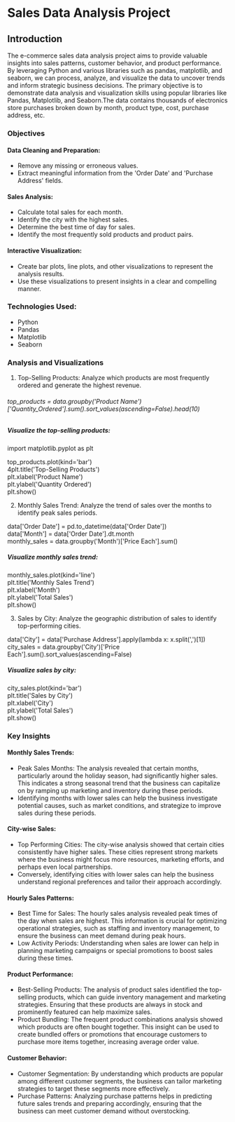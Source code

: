 # Sales Data Analysis Project

## Introduction

The e-commerce sales data analysis project aims to provide valuable insights into sales patterns, customer behavior, and product performance. By leveraging Python and various libraries such as pandas, matplotlib, and seaborn, we can process, analyze, and visualize the data to uncover trends and inform strategic business decisions. The primary objective is to demonstrate data analysis and visualization skills using popular libraries like Pandas, Matplotlib, and Seaborn.The data contains thousands of electronics store purchases broken down by month, product type, cost, purchase address, etc.

### Objectives
#### Data Cleaning and Preparation:
- Remove any missing or erroneous values.
- Extract meaningful information from the 'Order Date' and 'Purchase Address' fields.

#### Sales Analysis:
- Calculate total sales for each month.
- Identify the city with the highest sales.
- Determine the best time of day for sales.
- Identify the most frequently sold products and product pairs.

#### Interactive Visualization:
- Create bar plots, line plots, and other visualizations to represent the analysis results.
- Use these visualizations to present insights in a clear and compelling manner.

### Technologies Used: 
- Python 
- Pandas
- Matplotlib
- Seaborn

### Analysis and Visualizations
1. Top-Selling Products:
Analyze which products are most frequently ordered and generate the highest revenue.

###### top_products = data.groupby('Product Name')['Quantity_Ordered'].sum().sort_values(ascending=False).head(10)

##### Visualize the top-selling products:

import matplotlib.pyplot as plt <br>

top_products.plot(kind='bar') <br>
4plt.title('Top-Selling Products') <br>
plt.xlabel('Product Name') <br>
plt.ylabel('Quantity Ordered') <br>
plt.show()

2. Monthly Sales Trend:
Analyze the trend of sales over the months to identify peak sales periods.

data['Order Date'] = pd.to_datetime(data['Order Date']) <br>
data['Month'] = data['Order Date'].dt.month <br>
monthly_sales = data.groupby('Month')['Price Each'].sum() <br>

##### Visualize monthly sales trend:
monthly_sales.plot(kind='line') <br>
plt.title('Monthly Sales Trend') <br>
plt.xlabel('Month') <br>
plt.ylabel('Total Sales') <br>
plt.show()

3. Sales by City:
Analyze the geographic distribution of sales to identify top-performing cities.

data['City'] = data['Purchase Address'].apply(lambda x: x.split(',')[1]) <br>
city_sales = data.groupby('City')['Price Each'].sum().sort_values(ascending=False) 

##### Visualize sales by city:
city_sales.plot(kind='bar') <br>
plt.title('Sales by City') <br>
plt.xlabel('City') <br>
plt.ylabel('Total Sales') <br>
plt.show()


### Key Insights
#### Monthly Sales Trends:

- Peak Sales Months: The analysis revealed that certain months, particularly around the holiday season, had significantly higher sales. This indicates a strong seasonal trend that the business can capitalize on by ramping up marketing and inventory during these periods.
- Identifying months with lower sales can help the business investigate potential causes, such as market conditions, and strategize to improve sales during these periods.

#### City-wise Sales:

- Top Performing Cities: The city-wise analysis showed that certain cities consistently have higher sales. These cities represent strong markets where the business might focus more resources, marketing efforts, and perhaps even local partnerships.
- Conversely, identifying cities with lower sales can help the business understand regional preferences and tailor their approach accordingly.

#### Hourly Sales Patterns:

- Best Time for Sales: The hourly sales analysis revealed peak times of the day when sales are highest. This information is crucial for optimizing operational strategies, such as staffing and inventory management, to ensure the business can meet demand during peak hours.
- Low Activity Periods: Understanding when sales are lower can help in planning marketing campaigns or special promotions to boost sales during these times.

#### Product Performance:

- Best-Selling Products: The analysis of product sales identified the top-selling products, which can guide inventory management and marketing strategies. Ensuring that these products are always in stock and prominently featured can help maximize sales.
- Product Bundling: The frequent product combinations analysis showed which products are often bought together. This insight can be used to create bundled offers or promotions that encourage customers to purchase more items together, increasing average order value.

#### Customer Behavior:

- Customer Segmentation: By understanding which products are popular among different customer segments, the business can tailor marketing strategies to target these segments more effectively.
- Purchase Patterns: Analyzing purchase patterns helps in predicting future sales trends and preparing accordingly, ensuring that the business can meet customer demand without overstocking.


